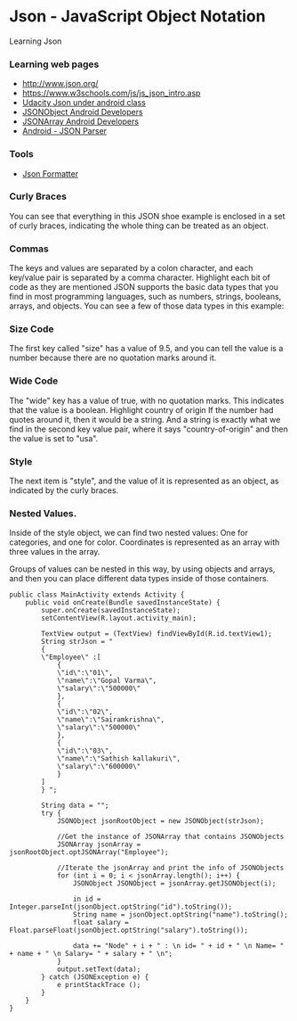 # Json - JavaScript Object Notation

Learning Json

### Learning web pages
* http://www.json.org/
* https://www.w3schools.com/js/js_json_intro.asp
* [Udacity Json under android class](https://classroom.udacity.com/courses/ud843/lessons/1335cf7d-bb4f-48c6-8503-f14b127d2abc/concepts/cf8cd625-1fef-4d03-991b-2808a3ddb47c#)
* [JSONObject Android Developers](https://developer.android.com/reference/org/json/JSONObject.html?utm_source=udacity&utm_medium=course&utm_campaign=android_basics)
* [JSONArray Android Developers](https://developer.android.com/reference/org/json/JSONArray.html?utm_source=udacity&utm_medium=course&utm_campaign=android_basics)
* [Android - JSON Parser](http://www.tutorialspoint.com/android/android_json_parser.htm)
### Tools
* [Json Formatter](https://jsonformatter.curiousconcept.com)



### Curly Braces
You can see that everything in this JSON shoe example is enclosed in a set of curly braces, indicating the whole thing can be treated as an object.

### Commas
The keys and values are separated by a colon character, and each key/value pair is separated by a comma character. Highlight each bit of code as they are mentioned JSON supports the basic data types that you find in most programming languages, such as numbers, strings, booleans, arrays, and objects. You can see a few of those data types in this example:

### Size Code
The first key called "size" has a value of 9.5, and you can tell the value is a number because there are no quotation marks around it.

### Wide Code
The "wide" key has a value of true, with no quotation marks. This indicates that the value is a boolean. Highlight country of origin If the number had quotes around it, then it would be a string. And a string is exactly what we find in the second key value pair, where it says "country-of-origin" and then the value is set to "usa".

### Style
The next item is "style", and the value of it is represented as an object, as indicated by the curly braces.

### Nested Values.
Inside of the style object, we can find two nested values: One for categories, and one for color. Coordinates is represented as an array with three values in the array.

Groups of values can be nested in this way, by using objects and arrays, and then you can place different data types inside of those containers.


    public class MainActivity extends Activity {
        public void onCreate(Bundle savedInstanceState) {
            super.onCreate(savedInstanceState);
            setContentView(R.layout.activity_main);

            TextView output = (TextView) findViewById(R.id.textView1);
            String strJson = "
            {
			\"Employee\" :[
                {
				\"id\":\"01\",
				\"name\":\"Gopal Varma\",
				\"salary\":\"500000\"
                },
                {
				\"id\":\"02\",
				\"name\":\"Sairamkrishna\",
				\"salary\":\"500000\"
                },
                {
				\"id\":\"03\",
				\"name\":\"Sathish kallakuri\",
				\"salary\":\"600000\"
                }
			]
            } ";

            String data = "";
            try {
                JSONObject jsonRootObject = new JSONObject(strJson);

                //Get the instance of JSONArray that contains JSONObjects
                JSONArray jsonArray = jsonRootObject.optJSONArray("Employee");

                //Iterate the jsonArray and print the info of JSONObjects
                for (int i = 0; i < jsonArray.length(); i++) {
                    JSONObject JSONObject = jsonArray.getJSONObject(i);

                    in id = Integer.parseInt(jsonObject.optString("id").toString());
                    String name = jsonObject.optString("name").toString();
                    float salary = Float.parseFloat(jsonObject.optString("salary").toString());

                    data += "Node" + i + " : \n id= " + id + " \n Name= " + name + " \n Salary= " + salary + " \n";
                }
                output.setText(data);
            } catch (JSONException e) {
                e printStackTrace ();
            }
        }
    }
